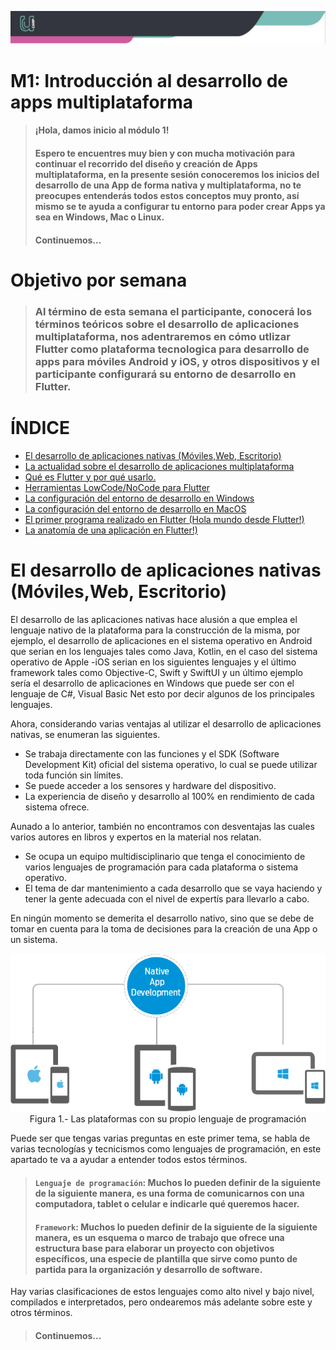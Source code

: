
![Banner](imagenes/banner.png)

# M1: Introducción al desarrollo de apps multiplataforma

> #### **¡Hola, damos inicio al módulo 1!**
> #### Espero te encuentres muy bien y con mucha motivación para continuar el recorrido del diseño y creación de Apps multiplataforma, en la presente sesión conoceremos los inicios del desarrollo de una App de forma nativa y multiplataforma, no te preocupes entenderás todos estos conceptos muy pronto, así mismo se te ayuda a configurar tu entorno para poder crear Apps ya sea en Windows, Mac o Linux.
> #### **Continuemos...**

# Objetivo por semana 
> ### Al término de esta semana el participante, conocerá los términos teóricos sobre el desarrollo de aplicaciones multiplataforma, nos adentraremos en cómo utlizar Flutter como plataforma tecnologica para desarrollo de apps para móviles Android y iOS, y otros dispositivos y el participante configurará su entorno de desarrollo en Flutter.

# ÍNDICE

- [El desarrollo de aplicaciones nativas (Móviles,Web, Escritorio)](https://github.com/BootcampFlutter/BOOT-M1-SEM1#fundamentos-de-html)
- [La actualidad sobre el desarrollo de aplicaciones multiplataforma](https://github.com/BootcampFlutter/BOOT-M1-SEM1#etiquetas-y-atributos)
- [Qué es Flutter y por qué usarlo.](https://github.com/BootcampFlutter/BOOT-M1-SEM1#formato)
- [Herramientas LowCode/NoCode para Flutter](https://github.com/U-Camp/BOOT-M1-SEM1#enlaces)
- [La configuración del entorno de desarrollo en Windows](https://github.com/BootcampFlutter/BOOT-M1-SEM1#atributos-html)      
- [La configuración del entorno de desarrollo en MacOS](https://github.com/BootcampFlutter/BOOT-M1-SEM1#im%C3%A1genes-svg)
- [El primer programa realizado en Flutter (Hola mundo desde Flutter!)](https://github.com/BootcampFlutter/BOOT-M1-SEM1#im%C3%A1genes-svg)
- [La anatomía de una aplicación en Flutter!)](https://github.com/BootcampFlutter/BOOT-M1-SEM1#im%C3%A1genes-svg)

# El desarrollo de aplicaciones nativas (Móviles,Web, Escritorio)

El desarrollo de las aplicaciones nativas hace alusión a que emplea el lenguaje nativo de la plataforma para la construcción de la misma, por ejemplo, el desarrollo de aplicaciones en el sistema operativo en Android que serian en los lenguajes tales como Java, Kotlin, en el caso del sistema operativo de Apple -iOS serian en los siguientes lenguajes y el último framework  tales como Objective-C, Swift y SwiftUI y un último ejemplo sería el desarrollo de aplicaciones en Windows que puede ser con el lenguaje de C#, Visual Basic Net esto por decir algunos de los principales lenguajes. 

Ahora, considerando varias ventajas al utilizar el desarrollo de aplicaciones nativas, se enumeran las siguientes.

 - Se trabaja directamente con las funciones y el SDK (Software Development Kit) oficial del sistema operativo, lo cual se puede utilizar toda función sin límites.
 - Se puede acceder a los sensores y hardware del dispositivo.
 - La experiencia de diseño y desarrollo al 100% en rendimiento de cada sistema ofrece.


Aunado a lo anterior, también no encontramos con desventajas las cuales varios autores en libros y expertos en la material nos relatan.
- Se ocupa un equipo multidisciplinario que tenga el conocimiento de varios lenguajes de programación para cada plataforma o sistema operativo.
- El tema de dar mantenimiento a cada desarrollo que se vaya haciendo y tener la gente adecuada con el nivel de expertís para llevarlo a cabo.

En ningún momento se demerita el desarrollo nativo, sino que se debe de tomar en cuenta para la toma de decisiones para la creación de una App o un sistema.


<p align="center">
<img style="margin: 0px auto;" src="https://github.com/fhernandezUcamp/BootcampFlutter/blob/main/BOOT-M1-SEM1-main/imagenes/desarrollo-nativo-de-apps.png?raw=true" />
<br/>
  Figura 1.- Las plataformas con su propio lenguaje de programación
</p>


 Puede ser que tengas varias preguntas en este primer tema, se habla de varias tecnologías y tecnicismos como lenguajes de programación, en este apartado te va a ayudar a entender todos estos términos.
> #### `Lenguaje de programación`: Muchos lo pueden definir de la siguiente de la siguiente manera, es una forma de comunicarnos con una computadora, tablet o celular e indicarle qué queremos hacer.
> #### `Framework`: Muchos lo pueden definir de la siguiente de la siguiente manera, es un esquema o marco de trabajo que ofrece una estructura base para elaborar un proyecto con objetivos específicos, una especie de plantilla que sirve como punto de partida para la organización y desarrollo de software.
 Hay varias clasificaciones de estos lenguajes como alto nivel y bajo nivel, compilados e interpretados, pero ondearemos más adelante sobre este y otros términos.
> #### **Continuemos...**
